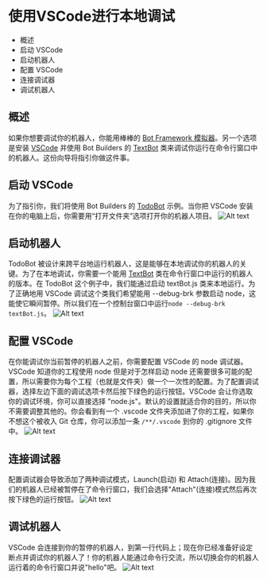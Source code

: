 # 使用VSCode进行本地调试 #
  - 概述
  - 启动 VSCode
  - 启动机器人
  - 配置 VSCode
  - 连接调试器
  - 调试机器人

## 概述 ##
  如果你想要调试你的机器人，你能用棒棒的 [Bot Framework 模拟器](https://docs.botframework.com/en-us/tools/bot-framework-emulator/)。另一个选项是安装 [VSCode](https://code.visualstudio.com/) 并使用 Bot Builders 的 [TextBot](https://docs.botframework.com/en-us/node/builder/chat-reference/classes/_botbuilder_d_.textbot.html) 类来调试你运行在命令行窗口中的机器人。这份向导将指引你做这件事。

## 启动 VSCode ##
  为了指引你，我们将使用 Bot Builders 的 [TodoBot](https://github.com/Microsoft/BotBuilder/tree/master/Node/examples/todoBot) 示例。当你把 VSCode 安装在你的电脑上后，你需要用“打开文件夹”选项打开你的机器人项目。
  ![Alt text](https://docs.botframework.com/en-us/images/builder/builder-debug-step1.png)

## 启动机器人 ##
  TodoBot 被设计来跨平台地运行机器人，这是能够在本地调试你的机器人的关键。为了在本地调试，你需要一个能用 [TextBot](https://docs.botframework.com/en-us/node/builder/chat-reference/classes/_botbuilder_d_.textbot.html) 类在命令行窗口中运行的机器人的版本。在 TodoBot 这个例子中，我们能通过启动 textBot.js 类来本地运行。为了正确地用 VSCode 调试这个类我们希望能用 --debug-brk 参数启动 node，这能使它瞬间暂停。所以我们在一个控制台窗口中运行`node --debug-brk textBot.js`。
  ![Alt text](https://docs.botframework.com/en-us/images/builder/builder-debug-step2.png)

## 配置 VSCode ##
  在你能调试你当前暂停的机器人之前，你需要配置 VSCode 的 node 调试器。VSCode 知道你的工程使用 node 但是对于怎样启动 node 还需要很多可能的配置，所以需要你为每个工程（也就是文件夹）做一个一次性的配置。为了配置调试器，选择左边下面的调试选项卡然后按下绿色的运行按钮。VSCode 会让你选取你的调试环境，你可以直接选择 "node.js"。默认的设置就适合你的目的，所以你不需要调整其他的。你会看到有一个 .vscode 文件夹添加进了你的工程，如果你不想这个被收入 Git 仓库，你可以添加一条 `/**/.vscode` 到你的 .gitignore 文件中。
  ![Alt text](https://docs.botframework.com/en-us/images/builder/builder-debug-step3.png)

## 连接调试器 ##
  配置调试器会导致添加了两种调试模式，Launch(启动) 和 Attach(连接)。因为我们的机器人已经被暂停在了命令行窗口，我们会选择"Attach"(连接)模式然后再次按下绿色的运行按钮。
  ![Alt text](https://docs.botframework.com/en-us/images/builder/builder-debug-step4.png)

## 调试机器人 ##
  VSCode 会连接到你的暂停的机器人，到第一行代码上；现在你已经准备好设定断点并调试你的机器人了！你的机器人能通过命令行交流，所以切换会你的机器人运行着的命令行窗口并说"hello"吧。
  ![Alt text](https://docs.botframework.com/en-us/images/builder/builder-debug-step5.png)
